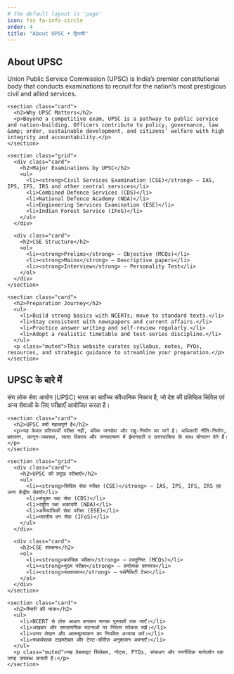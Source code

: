 ```yaml
---
# the default layout is 'page'
icon: fas fa-info-circle
order: 4
title: "About UPSC • द्विभाषी"
---
```

<!-- INSERT THIS where your page body/main should go.
     (Assumes you already have header/topbar with buttons:
       <button id="btn-en">English</button> and <button id="btn-hi">हिंदी</button>
     and a container style class `.wrap` in your existing head/css.) -->

<main class="wrap" id="upsc-about-main">
  <!-- English Content -->
  <article id="content-en" lang="en">
    <h1>About UPSC</h1>
    <p class="muted">Union Public Service Commission (UPSC) is India’s premier constitutional body that conducts examinations to recruit for the nation’s most prestigious civil and allied services.</p>

    <section class="card">
      <h2>Why UPSC Matters</h2>
      <p>Beyond a competitive exam, UPSC is a pathway to public service and nation-building. Officers contribute to policy, governance, law &amp; order, sustainable development, and citizens’ welfare with high integrity and accountability.</p>
    </section>

    <section class="grid">
      <div class="card">
        <h2>Major Examinations by UPSC</h2>
        <ul>
          <li><strong>Civil Services Examination (CSE)</strong> — IAS, IPS, IFS, IRS and other central services</li>
          <li>Combined Defence Services (CDS)</li>
          <li>National Defence Academy (NDA)</li>
          <li>Engineering Services Examination (ESE)</li>
          <li>Indian Forest Service (IFoS)</li>
        </ul>
      </div>

      <div class="card">
        <h2>CSE Structure</h2>
        <ol>
          <li><strong>Prelims</strong> — Objective (MCQs)</li>
          <li><strong>Mains</strong> — Descriptive papers</li>
          <li><strong>Interview</strong> — Personality Test</li>
        </ol>
      </div>
    </section>

    <section class="card">
      <h2>Preparation Journey</h2>
      <ul>
        <li>Build strong basics with NCERTs; move to standard texts.</li>
        <li>Stay consistent with newspapers and current affairs.</li>
        <li>Practice answer writing and self-review regularly.</li>
        <li>Adopt a realistic timetable and test-series discipline.</li>
      </ul>
      <p class="muted">This website curates syllabus, notes, PYQs, resources, and strategic guidance to streamline your preparation.</p>
    </section>
  </article>

  <!-- Hindi Content -->
  <article id="content-hi" lang="hi" class="sr-only">
    <h1>UPSC के बारे में</h1>
    <p class="muted">संघ लोक सेवा आयोग (UPSC) भारत का सर्वोच्च संवैधानिक निकाय है, जो देश की प्रतिष्ठित सिविल एवं अन्य सेवाओं के लिए परीक्षाएँ आयोजित करता है।</p>

    <section class="card">
      <h2>UPSC क्यों महत्वपूर्ण है</h2>
      <p>यह केवल प्रतिस्पर्धी परीक्षा नहीं, बल्कि जनसेवा और राष्ट्र-निर्माण का मार्ग है। अधिकारी नीति-निर्माण, प्रशासन, कानून-व्यवस्था, सतत विकास और जनकल्याण में ईमानदारी व उत्तरदायित्व के साथ योगदान देते हैं।</p>
    </section>

    <section class="grid">
      <div class="card">
        <h2>UPSC की प्रमुख परीक्षाएँ</h2>
        <ul>
          <li><strong>सिविल सेवा परीक्षा (CSE)</strong> — IAS, IPS, IFS, IRS एवं अन्य केंद्रीय सेवाएँ</li>
          <li>संयुक्त रक्षा सेवा (CDS)</li>
          <li>राष्ट्रीय रक्षा अकादमी (NDA)</li>
          <li>अभियांत्रिकी सेवा परीक्षा (ESE)</li>
          <li>भारतीय वन सेवा (IFoS)</li>
        </ul>
      </div>

      <div class="card">
        <h2>CSE संरचना</h2>
        <ol>
          <li><strong>प्रारंभिक परीक्षा</strong> — वस्तुनिष्ठ (MCQs)</li>
          <li><strong>मुख्य परीक्षा</strong> — वर्णात्मक प्रश्नपत्र</li>
          <li><strong>साक्षात्कार</strong> — पर्सनैलिटी टेस्ट</li>
        </ol>
      </div>
    </section>

    <section class="card">
      <h2>तैयारी की यात्रा</h2>
      <ul>
        <li>NCERT से ठोस आधार बनाकर मानक पुस्तकों तक जाएँ।</li>
        <li>अखबार और समसामयिक घटनाओं पर निरंतर फोकस रखें।</li>
        <li>उत्तर लेखन और आत्ममूल्यांकन का नियमित अभ्यास करें।</li>
        <li>यथार्थपरक टाइमटेबल और टेस्ट-सीरीज़ अनुशासन अपनाएँ।</li>
      </ul>
      <p class="muted">यह वेबसाइट सिलेबस, नोट्स, PYQs, संसाधन और रणनीतिक मार्गदर्शन एक जगह उपलब्ध कराती है।</p>
    </section>
  </article>
</main>

<!-- LANGUAGE SWITCHER SCRIPT: place just before </body> -->
<script>
  (function(){
    // assumes header has buttons with these IDs
    const btnEN = document.getElementById('btn-en');
    const btnHI = document.getElementById('btn-hi');
    const en = document.getElementById('content-en');
    const hi = document.getElementById('content-hi');

    // fallback: if buttons missing, create simple toggles (non-invasive)
    function ensureButtons(){
      if(!btnEN || !btnHI){
        const top = document.body;
        const wrapper = document.createElement('div');
        wrapper.style.cssText = 'position:fixed;right:12px;bottom:12px;z-index:9999;display:flex;gap:8px';
        const e = document.createElement('button'); e.id='btn-en'; e.textContent='EN'; e.className='btn';
        const h = document.createElement('button'); h.id='btn-hi'; h.textContent='HI'; h.className='btn';
        wrapper.appendChild(e); wrapper.appendChild(h);
        top.appendChild(wrapper);
        return {btnEN: e, btnHI: h};
      }
      return {btnEN, btnHI};
    }

    const btns = ensureButtons();
    const realBtnEN = btns.btnEN;
    const realBtnHI = btns.btnHI;

    function show(lang){
      const isEN = lang === 'en';
      en.classList.toggle('sr-only', !isEN);
      hi.classList.toggle('sr-only', isEN);

      realBtnEN.classList.toggle('active', isEN);
      realBtnHI.classList.toggle('active', !isEN);
      realBtnEN.setAttribute('aria-pressed', String(isEN));
      realBtnHI.setAttribute('aria-pressed', String(!isEN));

      document.documentElement.setAttribute('lang', isEN ? 'en' : 'hi');
      try{ localStorage.setItem('upsc_lang', isEN ? 'en' : 'hi'); }catch(e){}
    }

    // restore preference or default to English
    let pref = 'en';
    try{
      const saved = localStorage.getItem('upsc_lang');
      if(saved === 'hi' || saved === 'en') pref = saved;
    }catch(e){}
    show(pref);

    realBtnEN.addEventListener('click', ()=>show('en'));
    realBtnHI.addEventListener('click', ()=>show('hi'));
  })();
</script>
